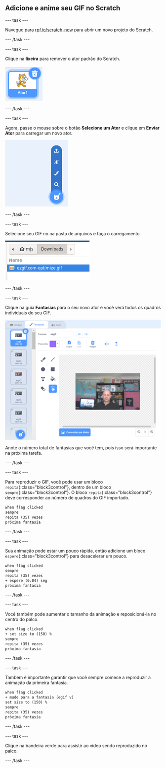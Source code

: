 ## Adicione e anime seu GIF no Scratch

--- task ---

Navegue para [rpf.io/scratch-new](https://rpf.io/scratch-new) para abrir um novo projeto do Scratch.

--- /task ---

--- task ---

Clique na **lixeira** para remover o ator padrão do Scratch.

![imagem mostrando o gato sprite com o ícone da lixeira](images/delete-sprite.png)

--- /task ---

--- task ---

Agora, passe o mouse sobre o botão **Selecione um Ator** e clique em **Enviar Ator** para carregar um novo ator.

![imagem mostrando a opção de menu escolher um sprite com o upload de um sprite selecionado](images/upload-sprite.png)

--- /task ---

--- task ---

Selecione seu GIF no na pasta de arquivos e faça o carregamento.

![imagem mostrando a seleção de GIF no navegador de arquivos](images/select-gif.png)

--- /task ---

--- task ---

Clique na guia **Fantasias** para o seu novo ator e você verá todos os quadros individuais do seu GIF.

![imagem mostrando o GIF convertido em trajes individuais no Scratch](images/gif-costumes.png)

Anote o número total de fantasias que você tem, pois isso será importante na próxima tarefa.

--- /task ---

--- task ---

Para reproduzir o GIF, você pode usar um bloco `repita`{:class="block3control"}, dentro de um bloco `sempre`{:class="block3control"}. O bloco `repita`{:class="block3control"} deve corresponder ao número de quadros do GIF importado.

```blocks3
when flag clicked
sempre
repita (35) vezes
próxima fantasia
```
--- /task ---

--- task ---

Sua animação pode estar um pouco rápida, então adicione um bloco `espere`{:class="block3control"} para desacelerar um pouco.


```blocks3
when flag clicked
sempre
repita (35) vezes
+ espere (0.04) seg
próxima fantasia
```

--- /task ---

--- task ---

Você também pode aumentar o tamanho da animação e reposicioná-la no centro do palco.

```blocks3
when flag clicked
+ set size to (150) %
sempre
repita (35) vezes
próxima fantasia
```

--- /task ---

--- task ---

Também é importante garantir que você sempre comece a reproduzir a animação da primeira fantasia.

```blocks3
when flag clicked
+ mude para a fantasia (egif v)
set size to (150) %
sempre
repita (35) vezes
próxima fantasia
```

--- /task ---


--- task ---

Clique na bandeira verde para assistir ao vídeo sendo reproduzido no palco.

--- /task ---





